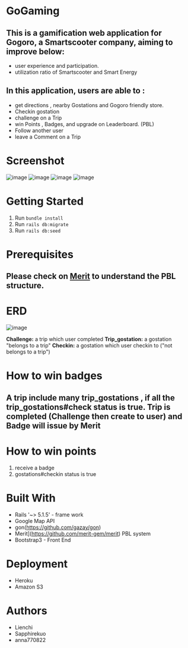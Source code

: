 # GoGaming

## This is a gamification web application for Gogoro, a Smartscooter  company, aiming to improve below:

* user experience and participation.
* utilization ratio of Smartscooter and Smart Energy

## In this application, users are able to :

* get directions , nearby Gostations and Gogoro friendly store.
* Checkin gostation
* challenge on a Trip
* win Points , Badges, and upgrade on Leaderboard. (PBL)
* Follow another user
* leave a Comment on a Trip



# Screenshot

![image](https://github.com/Lienchi/GoGaming/blob/master/app/assets/images/screenshot/index.png)
![image](https://github.com/Lienchi/GoGaming/blob/master/app/assets/images/screenshot/trip_index.png)
![image](https://github.com/Lienchi/GoGaming/blob/master/app/assets/images/screenshot/trip_show.png)
![image](https://github.com/Lienchi/GoGaming/blob/master/app/assets/images/screenshot/user_show.png)

# Getting Started

1. Run `bundle install`
2. Run `rails db:migrate`
3. Run `rails db:seed`


# Prerequisites

## Please check on [Merit](https://github.com/merit-gem/merit) to understand the PBL structure.

# ERD

![image](https://github.com/Lienchi/GoGaming/blob/master/app/assets/images/screenshot/ERD.png)


**Challenge:**  a trip which user completed
**Trip_gostation:** a gostation "belongs to a trip" 
**Checkin:** a gostation which user checkin to ("not belongs to a trip")



# How to win badges

## A trip include many trip_gostations , if all the trip_gostations#check status is true. Trip is completed (Challenge then create to user) and Badge will issue by Merit

# How to win points

1. receive a badge
2. gostations#checkin status is true

# Built With

- Rails '~> 5.1.5' - frame work
- Google Map API 
- gon(https://github.com/gazay/gon)
- Merit](https://github.com/merit-gem/merit) PBL system
- Bootstrap3 - Front End

# Deployment

- Heroku
- Amazon S3


# Authors
- Lienchi  
- Sapphirekuo 
- anna770822


